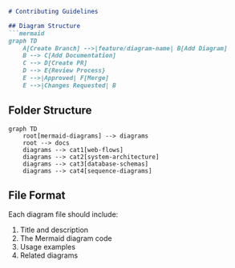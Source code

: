 ```markdown
# Contributing Guidelines

## Diagram Structure
```mermaid
graph TD
    A[Create Branch] -->|feature/diagram-name| B[Add Diagram]
    B --> C[Add Documentation]
    C --> D[Create PR]
    D --> E{Review Process}
    E -->|Approved| F[Merge]
    E -->|Changes Requested| B
```

## Folder Structure
```mermaid
graph TD
    root[mermaid-diagrams] --> diagrams
    root --> docs
    diagrams --> cat1[web-flows]
    diagrams --> cat2[system-architecture]
    diagrams --> cat3[database-schemas]
    diagrams --> cat4[sequence-diagrams]
```

## File Format
Each diagram file should include:
1. Title and description
2. The Mermaid diagram code
3. Usage examples
4. Related diagrams
```